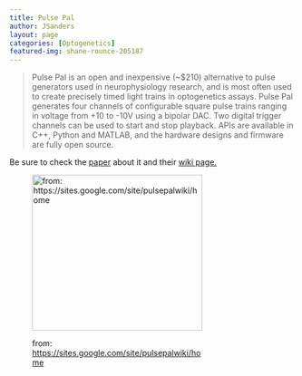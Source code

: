 ```yaml
---
title: Pulse Pal
author: JSanders
layout: page
categories: [Optogenetics]
featured-img: shane-rounce-205187
---
```



> Pulse Pal is an open and inexpensive (~$210) alternative to pulse generators used in neurophysiology research, and is most often used to create precisely timed light trains in optogenetics assays. Pulse Pal generates four channels of configurable square pulse trains ranging in voltage from +10 to -10V using a bipolar DAC. Two digital trigger channels can be used to start and stop playback. APIs are available in C++, Python and MATLAB, and the hardware designs and firmware are fully open source.

Be sure to check the [paper](http://journal.frontiersin.org/article/10.3389/fneng.2014.00043/abstract) about it and their [wiki page.](https://sites.google.com/site/pulsepalwiki/home)<figure id="attachment_1012" style="width: 300px" class="wp-caption aligncenter">

[<img class="size-medium wp-image-1012" src="https://i1.wp.com/openeuroscience.com/wp-content/uploads/2015/02/pulsepal_home.png?resize=300%2C275" alt="from: https://sites.google.com/site/pulsepalwiki/home" width="300" height="275" srcset="https://i1.wp.com/openeuroscience.com/wp-content/uploads/2015/02/pulsepal_home.png?w=600 600w, https://i1.wp.com/openeuroscience.com/wp-content/uploads/2015/02/pulsepal_home.png?resize=300%2C275 300w" sizes="(max-width: 300px) 100vw, 300px" data-recalc-dims="1" />](https://i1.wp.com/openeuroscience.com/wp-content/uploads/2015/02/pulsepal_home.png)<figcaption class="wp-caption-text">from: https://sites.google.com/site/pulsepalwiki/home</figcaption></figure>
